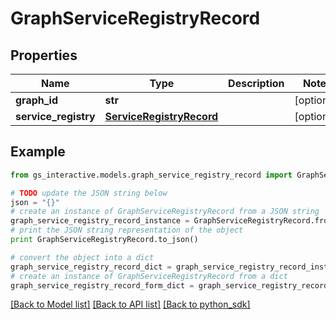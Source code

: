 # GraphServiceRegistryRecord


## Properties

Name | Type | Description | Notes
------------ | ------------- | ------------- | -------------
**graph_id** | **str** |  | [optional] 
**service_registry** | [**ServiceRegistryRecord**](ServiceRegistryRecord.md) |  | [optional] 

## Example

```python
from gs_interactive.models.graph_service_registry_record import GraphServiceRegistryRecord

# TODO update the JSON string below
json = "{}"
# create an instance of GraphServiceRegistryRecord from a JSON string
graph_service_registry_record_instance = GraphServiceRegistryRecord.from_json(json)
# print the JSON string representation of the object
print GraphServiceRegistryRecord.to_json()

# convert the object into a dict
graph_service_registry_record_dict = graph_service_registry_record_instance.to_dict()
# create an instance of GraphServiceRegistryRecord from a dict
graph_service_registry_record_form_dict = graph_service_registry_record.from_dict(graph_service_registry_record_dict)
```
[[Back to Model list]](python_sdk.md#documentation-for-data-structures) [[Back to API list]](python_sdk.md#documentation-for-service-apis) [[Back to python_sdk]](python_sdk.md)


